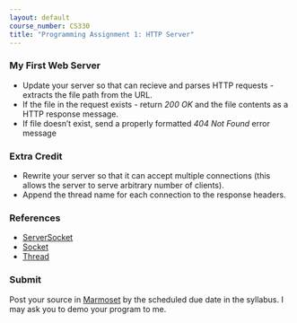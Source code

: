 ```yaml
---
layout: default
course_number: CS330
title: "Programming Assignment 1: HTTP Server"
---
```


### My First Web Server 
- Update your server so that can recieve and parses HTTP requests - extracts the file path from the URL.
- If the file in the request exists - return _200 OK_ and the file contents as a HTTP response message.
- If file doesn’t exist, send a properly formatted _404 Not Found_ error message

### Extra Credit 
- Rewrite your server so that it can accept multiple connections (this allows the server to serve arbitrary number of clients).
- Append the thread name for each connection to the response headers.  

### References 
- [ServerSocket](https://docs.oracle.com/javase/8/docs/api/java/net/ServerSocket.html)
- [Socket](https://docs.oracle.com/javase/8/docs/api/java/net/Socket.html)
- [Thread](https://docs.oracle.com/javase/8/docs/api/java/lang/Thread.html)

### Submit 

Post your source in [Marmoset](https://cs.ycp.edu/marmoset) by the scheduled due date in the syllabus. I may ask you to demo your program to me.
